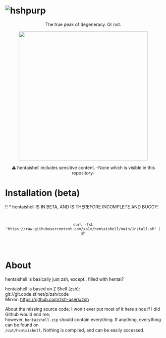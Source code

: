 # ![hshpurp](https://github.com/user-attachments/assets/7bf4b786-039a-4e35-a2f1-860f14d9932f)
<p align="center">The true peak of degeneracy. Or not.</p>
<p align="center">
<img src="https://github.com/user-attachments/assets/e7bdd9eb-9980-4a35-afe0-14cc951347db" width="416">
</p>
<p align="center">⚠️ hentaishell includes sensitive content. -None which is visible in this repository-</p>

# Installation (beta)
!! * hentaishell IS IN BETA, AND IS THEREFORE INCOMPLETE AND BUGGY!
<pre>
  <code>
<p align="center">curl -fsL "https://raw.githubusercontent.com/xo1v/hentaishell/main/install.sh" | sh</p>
      </code>
</pre>

# About
hentaishell is basically just zsh, except.. filled with hentai?

hentaishell is based on Z Shell (zsh): \
git://git.code.sf.net/p/zsh/code \
Mirror: https://github.com/zsh-users/zsh

About the missing source code; I won't ever put most of it here since if I did Github would end me; \
however, ```hentaishell.zip``` should contain everything. If anything, everything can be found on \
```/opt/hentaishell```. Nothing is compiled, and can be easily accessed.
